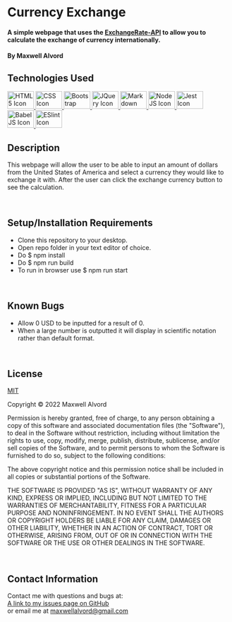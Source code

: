 # Currency Exchange

#### A simple webpage that uses the [ExchangeRate-API](https://www.exchangerate-api.com/) to allow you to calculate the exchange of currency internationally.

#### By Maxwell Alvord

## Technologies Used

<a href="https://developer.mozilla.org/en-US/docs/Learn/Getting_started_with_the_web/HTML_basics">
      <img alt="HTML 5 Icon" src="https://upload.wikimedia.org/wikipedia/commons/thumb/6/61/HTML5_logo_and_wordmark.svg/1200px-HTML5_logo_and_wordmark.svg.png"
      width="60" height="40">
  </a>
<a href="https://developer.mozilla.org/en-US/docs/Web/CSS">
      <img alt="CSS Icon" src="https://upload.wikimedia.org/wikipedia/commons/thumb/d/d5/CSS3_logo_and_wordmark.svg/1200px-CSS3_logo_and_wordmark.svg.png"
      width="60" height="40">
  </a>
<a href="https://getbootstrap.com/">
      <img alt="Bootstrap Icon" src="https://upload.wikimedia.org/wikipedia/commons/thumb/b/b2/Bootstrap_logo.svg/1200px-Bootstrap_logo.svg.png"
      width="60" height="40">
</a>
<a href="https://jquery.com/">
      <img alt="JQuery Icon" src="https://www.interviewbit.com/blog/wp-content/uploads/2021/10/jquery-logo-vertical_large_square.png"
      width="60" height="40">
  </a>
<a href="https://www.markdownguide.org/">
      <img alt="Markdown Icon" src="https://upload.wikimedia.org/wikipedia/commons/thumb/4/48/Markdown-mark.svg/1200px-Markdown-mark.svg.png"
      width="60" height="40">
  </a>
<a href="https://nodejs.org/en/">
      <img alt="Node JS Icon" src="https://upload.wikimedia.org/wikipedia/commons/thumb/d/d9/Node.js_logo.svg/1200px-Node.js_logo.svg.png"
      width="60" height="40">
  </a>
<a href="https://jestjs.io/">
      <img alt="Jest Icon" src="https://nx.dev/documentation/shared/jest-logo.png"
      width="60" height="40">
  </a>
<a href="https://babeljs.io/">
      <img alt="Babel JS Icon" src="https://upload.wikimedia.org/wikipedia/commons/thumb/0/02/Babel_Logo.svg/1200px-Babel_Logo.svg.png"
      width="60" height="40">
  </a>
<a href="https://eslint.org/">
      <img alt="ESlint Icon" src="https://cdn.freebiesupply.com/logos/large/2x/eslint-1-logo-svg-vector.svg"
      width="60" height="40">
  </a>

<br>

## Description
This webpage will allow the user to be able to input an amount of dollars from the United States of America and select a currency they would like to exchange it with. After the user can click the exchange currency button to see the calculation.

<br>

## Setup/Installation Requirements

* Clone this repository to your desktop.
* Open repo folder in your text editor of choice.
* Do $ npm install
* Do $ npm run build
* To run in browser use $ npm run start 

<br>

## Known Bugs
* Allow 0 USD to be inputted for a result of 0.
* When a large number is outputted it will display in scientific notation rather than default format.

<br>

## License
[MIT](https://opensource.org/osd)

Copyright &copy;
2022 Maxwell Alvord

Permission is hereby granted, free of charge, to any person obtaining a copy of this software and associated documentation files (the "Software"), to deal in the Software without restriction, including without limitation the rights to use, copy, modify, merge, publish, distribute, sublicense, and/or sell copies of the Software, and to permit persons to whom the Software is furnished to do so, subject to the following conditions:

The above copyright notice and this permission notice shall be included in all copies or substantial portions of the Software.

THE SOFTWARE IS PROVIDED "AS IS", WITHOUT WARRANTY OF ANY KIND, EXPRESS OR IMPLIED, INCLUDING BUT NOT LIMITED TO THE WARRANTIES OF MERCHANTABILITY, FITNESS FOR A PARTICULAR PURPOSE AND NONINFRINGEMENT. IN NO EVENT SHALL THE AUTHORS OR COPYRIGHT HOLDERS BE LIABLE FOR ANY CLAIM, DAMAGES OR OTHER LIABILITY, WHETHER IN AN ACTION OF CONTRACT, TORT OR OTHERWISE, ARISING FROM, OUT OF OR IN CONNECTION WITH THE SOFTWARE OR THE USE OR OTHER DEALINGS IN THE SOFTWARE.

<br>

## Contact Information
Contact me with questions and bugs at: <br>
[A link to my issues page on GitHub](https://github.com/maxwellalvord/maxwellalvord/issues)<br>
or email me at <a href = "mailto:maxwellalvord@gmail.com">maxwellalvord@gmail.com</a>